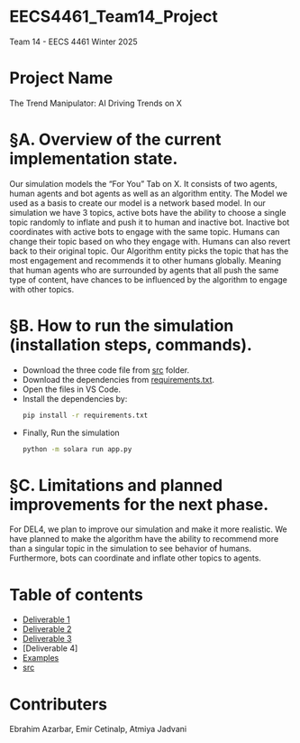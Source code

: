 # EECS4461_Team14_Project
Team 14 - EECS 4461 Winter 2025

# Project Name
The Trend Manipulator: AI Driving Trends on X

# §A. Overview of the current implementation state.
Our simulation models the “For You” Tab on X. It consists of two agents, human agents and bot agents as well as an algorithm entity. The Model we used as a basis to create our model is a network based model. In our simulation we have 3 topics, active bots have the ability to choose a single topic randomly to inflate and push it to human and inactive bot. Inactive bot coordinates with active bots to engage with the same topic. Humans can change their topic based on who they engage with. Humans can also revert back to their original topic. Our Algorithm entity picks the topic that has the most engagement and recommends it to other humans globally. Meaning that human agents who are surrounded by agents that all push the same type of content, have chances to be influenced by the algorithm to engage with other topics.

# §B. How to run the simulation (installation steps, commands).
- Download the three code file from [src](src) folder.
- Download the dependencies from [requirements.txt](requirements.txt).
- Open the files in VS Code.
- Install the dependencies by:
  ```sh
  pip install -r requirements.txt
- Finally, Run the simulation
  ```sh
  python -m solara run app.py

# §C. Limitations and planned improvements for the next phase.
For DEL4, we plan to improve our simulation and make it more realistic. We have planned to make the algorithm have the ability to recommend more than a singular topic in the simulation to see behavior of humans. Furthermore, bots can coordinate and inflate other topics to agents.

# Table of contents
- [Deliverable 1](Docs/Deliverable1/)
- [Deliverable 2](Docs/Deliverable2/DEL2B_Proposal/)
- [Deliverable 3](Docs/Deliverable3/DEL3B_DraftReport/)
- [Deliverable 4]
- [Examples](Examples/)
- [src](src/)

# Contributers
Ebrahim Azarbar, Emir Cetinalp, Atmiya Jadvani
